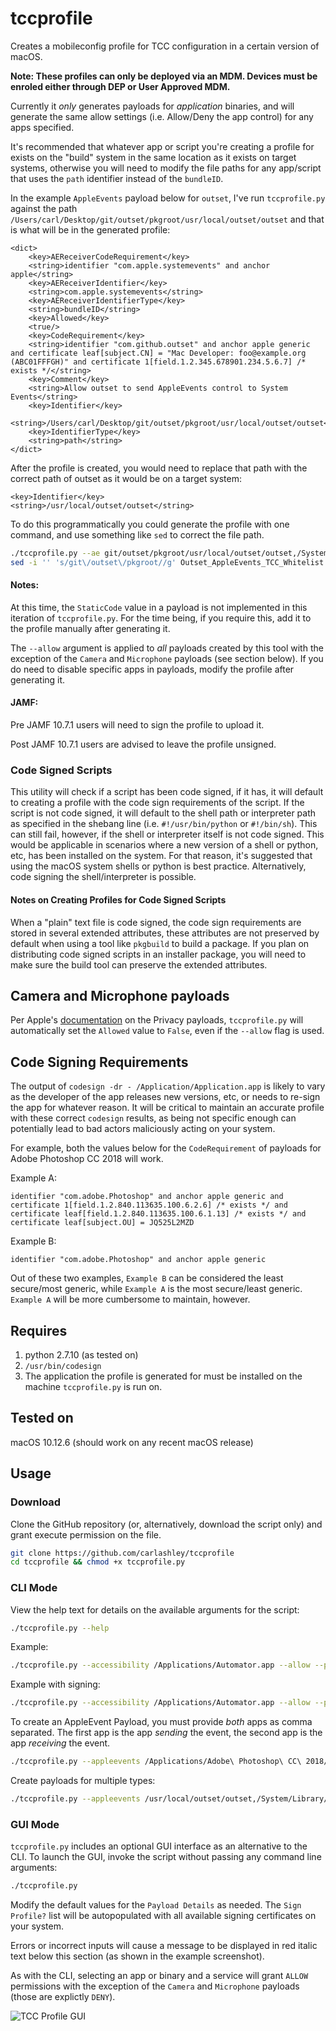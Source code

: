 # tccprofile
Creates a mobileconfig profile for TCC configuration in a certain version of macOS.

**Note: These profiles can only be deployed via an MDM. Devices must be enroled either through DEP or User Approved MDM.**

Currently it _only_ generates payloads for _application_ binaries, and will generate the same allow settings (i.e. Allow/Deny the app control) for any apps specified.

It's recommended that whatever app or script you're creating a profile for exists on the "build" system in the same location as it exists on target systems, otherwise you will need to modify the file paths for any app/script that uses the `path` identifier instead of the `bundleID`.

In the example `AppleEvents` payload below for `outset`, I've run `tccprofile.py` against the path `/Users/carl/Desktop/git/outset/pkgroot/usr/local/outset/outset` and that is what will be in the generated profile:
```
<dict>
	<key>AEReceiverCodeRequirement</key>
	<string>identifier "com.apple.systemevents" and anchor apple</string>
	<key>AEReceiverIdentifier</key>
	<string>com.apple.systemevents</string>
	<key>AEReceiverIdentifierType</key>
	<string>bundleID</string>
	<key>Allowed</key>
	<true/>
	<key>CodeRequirement</key>
	<string>identifier "com.github.outset" and anchor apple generic and certificate leaf[subject.CN] = "Mac Developer: foo@example.org (ABC01FFFGH)" and certificate 1[field.1.2.345.678901.234.5.6.7] /* exists */</string>
	<key>Comment</key>
	<string>Allow outset to send AppleEvents control to System Events</string>
	<key>Identifier</key>
	<string>/Users/carl/Desktop/git/outset/pkgroot/usr/local/outset/outset</string>
	<key>IdentifierType</key>
	<string>path</string>
</dict>
```

After the profile is created, you would need to replace that path with the correct path of outset as it would be on a target system:
```
<key>Identifier</key>
<string>/usr/local/outset/outset</string>
```

To do this programmatically you could generate the profile with one command, and use something like `sed` to correct the file path.
```bash
./tccprofile.py --ae git/outset/pkgroot/usr/local/outset/outset,/System/Library/CoreServices/System\ Events.app --allow --pd="Outset AppleEvents TCC Whitelist"  --pi="com.github.carlashley" --pn="Outset AppleEvents Control"  --po="My Great Company" --pv=1  -o Outset_AppleEvents_TCC_Whitelist.mobileconfig
sed -i '' 's/git\/outset\/pkgroot//g' Outset_AppleEvents_TCC_Whitelist.mobileconfig
```

#### Notes:
At this time, the `StaticCode` value in a payload is not implemented in this iteration of `tccprofile.py`. For the time being, if you require this, add it to the profile manually after generating it.

The `--allow` argument is applied to _all_ payloads created by this tool with the exception of the `Camera` and `Microphone` payloads (see section below). If you do need to disable specific apps in payloads, modify the profile after generating it.

#### JAMF:
Pre JAMF 10.7.1 users will need to sign the profile to upload it.

Post JAMF 10.7.1 users are advised to leave the profile unsigned.

### Code Signed Scripts
This utility will check if a script has been code signed, if it has, it will default to creating a profile with the code sign requirements of the script. If the script is not code signed, it will default to the shell path or interpreter path as specified in the shebang line (i.e. `#!/usr/bin/python` or `#!/bin/sh`). This can still fail, however, if the shell or interpreter itself is not code signed. This would be applicable in scenarios where a new version of a shell or python, etc, has been installed on the system. For that reason, it's suggested that using the macOS system shells or python is best practice. Alternatively, code signing the shell/interpreter is possible.

#### Notes on Creating Profiles for Code Signed Scripts
When a "plain" text file is code signed, the code sign requirements are stored in several extended attributes, these attributes are not preserved by default when using a tool like `pkgbuild` to build a package. If you plan on distributing code signed scripts in an installer package, you will need to make sure the build tool can preserve the extended attributes.


## Camera and Microphone payloads
Per Apple's [documentation](https://developer.apple.com/enterprise/documentation/Configuration-Profile-Reference.pdf) on the Privacy payloads, `tccprofile.py` will automatically set the `Allowed` value to `False`, even if the `--allow` flag is used.

## Code Signing Requirements
The output of `codesign -dr - /Application/Application.app` is likely to vary as the developer of the app releases new versions, etc, or needs to re-sign the app for whatever reason. It will be critical to maintain an accurate profile with these correct `codesign` results, as being not specific enough can potentially lead to bad actors maliciously acting on your system.

For example, both the values below for the `CodeRequirement` of payloads for Adobe Photoshop CC 2018 will work.

Example A:

```
identifier "com.adobe.Photoshop" and anchor apple generic and certificate 1[field.1.2.840.113635.100.6.2.6] /* exists */ and certificate leaf[field.1.2.840.113635.100.6.1.13] /* exists */ and certificate leaf[subject.OU] = JQ525L2MZD
```
Example B:

```
identifier "com.adobe.Photoshop" and anchor apple generic
```

Out of these two examples, `Example B` can be considered the least secure/most generic, while `Example A` is the most secure/least generic. `Example A` will be more cumbersome to maintain, however.

## Requires
1. python 2.7.10 (as tested on)
1. `/usr/bin/codesign`
1. The application the profile is generated for must be installed on the machine `tccprofile.py` is run on.

## Tested on
macOS 10.12.6 (should work on any recent macOS release)

## Usage

### Download

Clone the GitHub repository (or, alternatively, download the script only) and grant execute permission on the file.

```bash
git clone https://github.com/carlashley/tccprofile
cd tccprofile && chmod +x tccprofile.py
```

### CLI Mode

View the help text for details on the available arguments for the script:

```bash
./tccprofile.py --help
```

Example:

```bash
./tccprofile.py --accessibility /Applications/Automator.app --allow --payload-description="Whitelist Apps" --payload-identifier="com.github.carlashley" --payload-name="TCC Whitelist" --payload-org="My Great Company" --payload-version="1" -o TCC_Accessibility_Profile_20180816_v1.mobileconfig
```

Example with signing:

```bash
./tccprofile.py --accessibility /Applications/Automator.app --allow --payload-description="Whitelist Apps" --payload-identifier="com.github.carlashley" --payload-name="TCC Whitelist" --payload-org="My Great Company" --payload-version="1" -o TCC_Accessibility_Profile_20180816_v1.mobileconfig --sign="Certificate Name"
```

To create an AppleEvent Payload, you must provide _both_ apps as comma separated. The first app is the app _sending_ the event, the second app is the app _receiving_ the event.

```bash
./tccprofile.py --appleevents /Applications/Adobe\ Photoshop\ CC\ 2018/Adobe\ Photoshop\ CC\ 2018.app,/System/Library/CoreServices/Finder.app --payload-description="TCC Whitelist for Adobe Photoshop" --payload-name="TCC Whitelist" --payload-org="My Great Company" --payload-version=1 --payload-identifier="com.carlashley.github" -o Adobe_Photoshop_TCC.mobileconfig --allow --sign="Certificate Name"
```

Create payloads for multiple types:

```bash
./tccprofile.py --appleevents /usr/local/outset/outset,/System/Library/CoreServices/System\ Events.app --allfiles /Applications/Utilities/Terminal.app /usr/sbin/installer --accessibility /Applications/Adobe\ Photoshop\ CC\ 2018/Adobe\ Photoshop\ CC\ 2018.app --payload-description="TCC Whitelist for various applications" --payload-name="TCC Whitelist" --payload-org="My Great Company" --payload-version=1 --payload-identifier="com.carlashley.github" -o TCC_Whitelists.mobileconfig --allow --sign="Certificate Name"
```

### GUI Mode

`tccprofile.py` includes an optional GUI interface as an alternative to the CLI. To launch the GUI, invoke the script without passing any command line arguments:

```bash
./tccprofile.py
```

Modify the default values for the `Payload Details` as needed. The `Sign Profile?` list will be autopopulated with all available signing certificates on your system.

Errors or incorrect inputs will cause a message to be displayed in red italic text below this section (as shown in the example screenshot).

As with the CLI, selecting an app or binary and a service will grant `ALLOW` permissions with the exception of the `Camera` and `Microphone` payloads (those are explictly `DENY`).

![TCC Profile GUI](images/tccprofile_gui.png)
